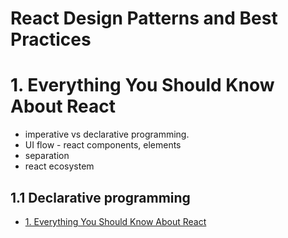 React Design Patterns and Best Practices
===================

# 1. Everything You Should Know About React

- imperative vs declarative programming.
- UI flow - react components, elements
- separation
- react ecosystem

## 1.1 Declarative programming



- [1. Everything You Should Know About React](#1-everything-you-should-know-about-react)